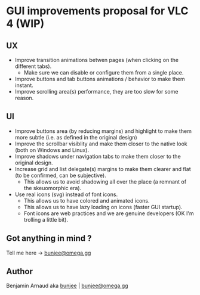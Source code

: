 # GUI improvements proposal for VLC 4 (WIP)

## UX
- Improve transition animations betwen pages (when clicking on the different tabs).
    - Make sure we can disable or configure them from a single place.
- Improve buttons and tab buttons animations / behavior to make them instant.
- Improve scrolling area(s) performance, they are too slow for some reason.

## UI
- Improve buttons area (by reducing margins) and highlight to make them more subtle (i.e. as defined in the original design)
- Improve the scrollbar visiblity and make them closer to the native look (both on Windows and Linux).
- Improve shadows under navigation tabs to make them closer to the original design.
- Increase grid and list delegate(s) margins to make them clearer and flat (to be confirmed, can be subjective).
    - This allows us to avoid shadowing all over the place (a remnant of the skeuomorphic era).
- Use real icons (svg) instead of font icons.
    - This allows us to have colored and animated icons.
    - This allows us to have lazy loading on icons (faster GUI startup).
    - Font icons are web practices and we are genuine developers (OK I'm trolling a little bit).

## Got anything in mind ?

Tell me here -> bunjee@omega.gg

## Author

Benjamin Arnaud aka [bunjee](http://bunjee.me) | <bunjee@omega.gg>
